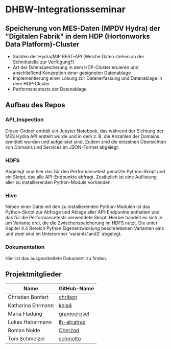 # DHBW-Integrationsseminar

## Speicherung von MES-Daten (MPDV Hydra) der "Digitalen Fabrik" in dem HDP (Hortonworks Data Platform)-Cluster

* Sichten der Hydra/MIP REST-API (Welche Daten stehen an der Schnittstelle zur Verfügung?)
* Art der Datenspeicherung in dem HDP-Cluster eruieren und anschließend Konzeption einer geeigneten Datenablage
* Implementierung einer Lösung zur Datenerfassung und Datenablage in dem HDP-Cluster
* Performancetests der Datenablage



## Aufbau des Repos
### API_Inspection
Dieser Ordner enthält ein Jupyter Notebook, das während der Sichtung der MES Hydra API erstellt wurde und in dem z. B. die Anzahlen der Domains ermittelt wurden und aufgelistet sind. Zudem sind die einzelnen Übersichten von Domains und Services im JSON-Format abgelegt.
### HDFS
Abgelegt sind hier das für den Performancetest genutzte Python-Skript und ein Skript, das alle API-Endpunkte abfragt. Zusätzlich ist eine Auflistung aller zu installierenden Python-Module vorhanden.
### Hive
Neben einer Datei mit den zu installierenden Python-Modulen ist das Python-Skript zur Abfrage und Ablage aller API-Endpunkte enthalten und das für die Performancetests verwendete Skript. Hierbei handelt es sich je um Variante drei, die die Zwischenspeicherung im HDFS nutzt. Die unter Kapitel 4.4 Bereich Python Eigenentwicklung beschriebenen Varianten eins und zwei sind im Unterordner 'variants1and2' abgelegt.
### Dokumentation
Hier ist das ausgearbeitete Dokument zu finden.


## Projektmitglieder
|Name|GitHub-Name|
|----------|--------|
|Christian Bonfert|[chribon](https://github.com/chribon)|
|Katharina Ehrmann|[kela4](https://github.com/kela4)|
|Maria Fladung|[gramoerpsel](https://github.com/gramoerpsel)|
|Lukas Habermann|[lh-alcatraz](https://github.com/lh-alcatraz)|
|Roman Nolde| [Cherzad](https://github.com/Cherzad)|
|Tom Schmelzer|[schmelto](https://github.com/schmelto)|



